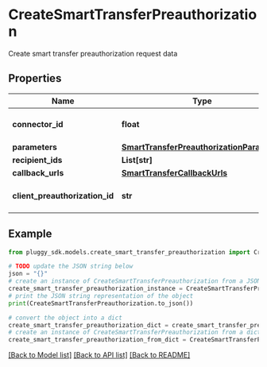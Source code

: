 # CreateSmartTransferPreauthorization

Create smart transfer preauthorization request data

## Properties

Name | Type | Description | Notes
------------ | ------------- | ------------- | -------------
**connector_id** | **float** | Primary identifier of the connector | 
**parameters** | [**SmartTransferPreauthorizationParameter**](SmartTransferPreauthorizationParameter.md) |  | 
**recipient_ids** | **List[str]** |  | 
**callback_urls** | [**SmartTransferCallbackUrls**](SmartTransferCallbackUrls.md) |  | [optional] 
**client_preauthorization_id** | **str** | Client preauthorization identifier | [optional] 

## Example

```python
from pluggy_sdk.models.create_smart_transfer_preauthorization import CreateSmartTransferPreauthorization

# TODO update the JSON string below
json = "{}"
# create an instance of CreateSmartTransferPreauthorization from a JSON string
create_smart_transfer_preauthorization_instance = CreateSmartTransferPreauthorization.from_json(json)
# print the JSON string representation of the object
print(CreateSmartTransferPreauthorization.to_json())

# convert the object into a dict
create_smart_transfer_preauthorization_dict = create_smart_transfer_preauthorization_instance.to_dict()
# create an instance of CreateSmartTransferPreauthorization from a dict
create_smart_transfer_preauthorization_from_dict = CreateSmartTransferPreauthorization.from_dict(create_smart_transfer_preauthorization_dict)
```
[[Back to Model list]](../README.md#documentation-for-models) [[Back to API list]](../README.md#documentation-for-api-endpoints) [[Back to README]](../README.md)



